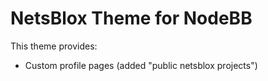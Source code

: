 # NetsBlox Theme for NodeBB

This theme provides:
- Custom profile pages (added "public netsblox projects")
